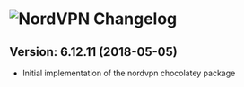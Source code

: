 # ![NordVPN Changelog](https://img.shields.io/badge/NordVPN-Package%20Changelog-blue.svg?style=for-the-badge)

## Version: 6.12.11 (2018-05-05)

- Initial implementation of the nordvpn chocolatey package
